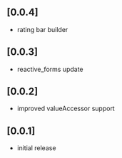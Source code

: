## [0.0.4]
* rating bar builder
 
## [0.0.3]
* reactive_forms update

## [0.0.2]
* improved valueAccessor support

## [0.0.1]
* initial release
